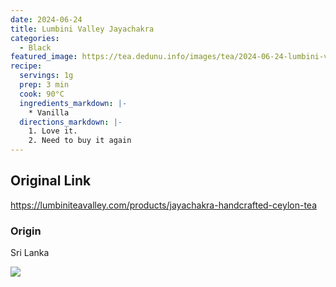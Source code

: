 ```yaml
---
date: 2024-06-24
title: Lumbini Valley Jayachakra
categories:
  - Black
featured_image: https://tea.dedunu.info/images/tea/2024-06-24-lumbini-valley-jayachakra-1.jpeg
recipe:
  servings: 1g
  prep: 3 min
  cook: 90°C
  ingredients_markdown: |-
    * Vanilla
  directions_markdown: |-
    1. Love it.
    2. Need to buy it again
---
```


## Original Link

<https://lumbiniteavalley.com/products/jayachakra-handcrafted-ceylon-tea>

### Origin

Sri Lanka

![](https://tea.dedunu.info/images/tea/2024-06-24-lumbini-valley-jayachakra-2.jpeg)
